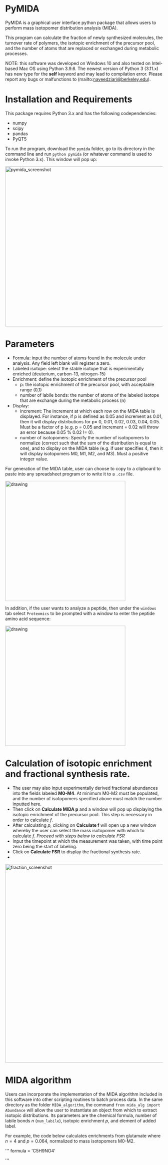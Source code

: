 # PyMIDA

PyMIDA is a graphical user interface python package that allows users to perform mass isotopomer distribution analysis (MIDA). 

This program can calculate the fraction of newly synthesized molecules, the turnover rate of polymers, the isotopic enrichment of the precursor pool, and the number of atoms that are replaced or exchanged during metabolic processes. 

NOTE: this software was developed on Windows 10 and also tested on Intel-based Mac OS using Python 3.9.6. The newest version of Python 3 (3.11.x) has new type for the **self** keyword and may lead to compilation error. Please report any bugs or malfunctions to (mailto:naveedziari@berkeley.edu).
 
# Installation and Requirements

This package requires Python 3.x and has the following codependencies:
* numpy
* scipy
* pandas
* PyQT5

To run the program,  download the `pymida` folder, go to its directory in the command line and run `python pymida` (or whatever command is used to invoke Python 3.x). This window will pop up:

<img width="512" alt="pymida_screenshot" src="https://github.com/naveedziari/PyMIDA/assets/14845065/ae468725-b558-4c81-b72c-85b691831534">


# Parameters

* Formula: input the number of atoms found in the molecule under analysis. Any field left blank will register a zero.
* Labeled isotope: select the stable isotope that is experimentally enriched (deuterium, carbon-13, nitrogen-15)
* Enrichment: define the isotopic enrichment of the precursor pool
   * p: the isotopic enrichment of the precursor pool, with  acceptable range (0,1)
   * number of labile bonds: the number of atoms of the labeled isotope that are exchange during the metabolic process (n)
 * Display:
   * increment: The increment at which each row on the MIDA table is displayed. For instance, if p is defined as 0.05 and increment as 0.01, then it will display distributions for p= 0, 0.01, 0.02, 0.03, 0.04, 0.05. Must be a factor of p (e.g. p = 0.05 and increment = 0.02 will throw an error because 0.05 % 0.02 != 0).
   * number of isotopomers: Specify the number of isotopomers to normalize (correct such that the sum of the distribution is equal to one), and to display on the MIDA table (e.g. if user specifies 4, then it will display isotopomers M0, M1, M2, and M3). Must a positive integer value.

For generation of the MIDA table, user can choose to copy to a clipboard to paste into any spreadsheet program or to write it to a `.csv` file.


<img src="https://user-images.githubusercontent.com/14845065/152647299-d9c993fe-55ad-4fb5-8928-9c7b165f0784.jpg" alt="drawing" width="384"/>

In addition, if the user wants to analyze a peptide, then under the `windows` tab select `Proteomics` to be prompted with a window to enter the peptide amino acid sequence:

<img src="https://user-images.githubusercontent.com/14845065/152647318-79157d76-94f5-4962-a4df-d3c35db8291a.jpg" alt="drawing" width="384"/>

# Calculation of isotopic enrichment and fractional synthesis rate.

* The user may also input experimentally derived fractional abundances into the fields labeled **M0-M4**. At minimum M0-M2 must be populated, and the number of isotopomers specified above must match the number inputted here. 
* Then click on **Calculate MIDA p** and a window will pop up displaying the isotopic enrichment of the precursor pool. This step is necessary in order to calculate $f$.
* After calculating $p$, clicking on **Calculate f** will open up a new window whereby the user can select the mass isotopomer with which to calculate $f$. 
*Proceed with steps below to calculate FSR*
* Input the timepoint at which the measurement was taken, with time point zero being the start of labeling. 
* Click on **Calculate FSR** to display the fractional synthesis rate.
* 
<img width="635" alt="fraction_screenshot" src="https://github.com/naveedziari/PyMIDA/assets/14845065/721d8b07-4eaf-42d6-87ef-dd416a5889a1">

# MIDA algorithm 

Users can incorporate the implementation of the MIDA algorithm included in this software into other scripting routines to batch process data. In the same directory as the folder `MIDA_algorithm`, the command `from mida_alg import Abundance` will allow the user to instantiate an object from which to extract isotopic distributions. Its parameters are the chemical formula,  number of labile bonds $n$ (`num_labile`), isotopic enrichment $p$, and element of added label. 

For example, the code below calculates enrichments from glutamate where $n=4$ and $p = 0.064$, normalized to mass isotopomers M0-M2.

'''
formula = 'C5H9NO4'


'''





